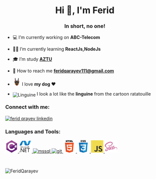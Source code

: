 <h1 align="center">Hi 👋, I'm Ferid</h1>
<h3 align="center">In short, no one!</h3>

- :computer: I’m currently working on **ABC-Telecom**

- 👨‍💻 I’m currently learning **ReactJs,NodeJs**

- :mortar_board: I’m study **<a href="https://www.aztu.edu.az/az#/azp/main.do">AZTU</a>**

- :e-mail: How to reach me **feridqarayev111@gmail.com**

- <img width="25" src="./img/emoji-icon-flat-03-00-animals-nature-animal-mammal-doberman-72dpi-forPersonalUseOnly.png"> I love **my dog :heart:**
- <div>
      <img style="transform:translateY(20%)" width="30" height="30"  alt="Linguine" src="https://i.pinimg.com/originals/16/ed/00/16ed00c0e313d7acce0ef15654c44cb1.jpg"/>
       I look a lot like the <b>linguine</b> from the cartoon ratatouille
  </div>

<h3 align="left">Connect with me:</h3>
<p align="left">
    <a href="https://www.linkedin.com/in/farid-garayev-083b2b254/" target="blank">
        <img align="center" src="https://raw.githubusercontent.com/rahuldkjain/github-profile-readme-generator/master/src/images/icons/Social/linked-in-alt.svg" alt="ferid qrayev linkedin" height="30" width="40" />
    </a>
</p>

<h3 align="left">Languages and Tools:</h3>
<p align="left">
    <a href="https://www.w3schools.com/cs/" target="_blank" rel="noreferrer"> 
        <img src="https://raw.githubusercontent.com/devicons/devicon/master/icons/csharp/csharp-original.svg" alt="csharp" width="40" height="40"/> 
    </a> 
    <a href="https://dotnet.microsoft.com/" target="_blank" rel="noreferrer"> 
        <img src="https://raw.githubusercontent.com/devicons/devicon/master/icons/dot-net/dot-net-original-wordmark.svg" alt="dotnet" width="40" height="40"/> 
    </a> 
    <a href="https://www.microsoft.com/en-us/sql-server" target="_blank" rel="noreferrer"> 
        <img src="https://www.svgrepo.com/show/303229/microsoft-sql-server-logo.svg" alt="mssql" width="40" height="40"/> 
    </a> 
    <a href="https://git-scm.com/" target="_blank" rel="noreferrer"> 
        <img src="https://www.vectorlogo.zone/logos/git-scm/git-scm-icon.svg" alt="git" width="40" height="40"/> 
    </a> 
    <a href="https://www.w3.org/html/" target="_blank" rel="noreferrer"> 
        <img src="https://raw.githubusercontent.com/devicons/devicon/master/icons/html5/html5-original-wordmark.svg" alt="html5" width="40" height="40"/> 
    </a> 
    <a href="https://www.w3schools.com/css/" target="_blank" rel="noreferrer">  
        <img src="https://raw.githubusercontent.com/devicons/devicon/master/icons/css3/css3-original-wordmark.svg" alt="css3" width="40" height="40"/> 
    </a> 
    <a href="https://developer.mozilla.org/en-US/docs/Web/JavaScript" target="_blank" rel="noreferrer">
        <img src="https://raw.githubusercontent.com/devicons/devicon/master/icons/javascript/javascript-original.svg" alt="javascript" width="40" height="40"/> 
    </a>
   <a href="https://sass-lang.com" target="_blank" rel="noreferrer"> 
        <img src="https://raw.githubusercontent.com/devicons/devicon/master/icons/sass/sass-original.svg" alt="sass" width="40" height="40"/> 
    </a>
</p>
<br/>

<p>
    <img align="center" src="https://github-readme-stats.vercel.app/api/top-langs?username=FeridQarayev&show_icons=true&locale=en&layout=compact" alt="FeridQarayev" />
</p>

<!-- ---

### 💻 Web projects

- [Memory Game](https://dadamemorygame.netlify.app/)&nbsp;&nbsp; ( [github link](https://github.com/Suleyman1406/PatikaReduxWork3) )
- [NotePad](https://dadanotepad.netlify.app/)&nbsp;&nbsp;( [github link](https://github.com/Suleyman1406/PatikaReduxWork1) )

- [Todo App](https://dadatodo.netlify.app/)&nbsp;&nbsp;( [github link](https://github.com/Suleyman1406/PatikaReactWork2) )

- [Calculate BMI App](https://dadacalculate.netlify.app/)&nbsp;&nbsp;( [github link](https://github.com/Suleyman1406/PatikaFrontEndProject2) ) -->

